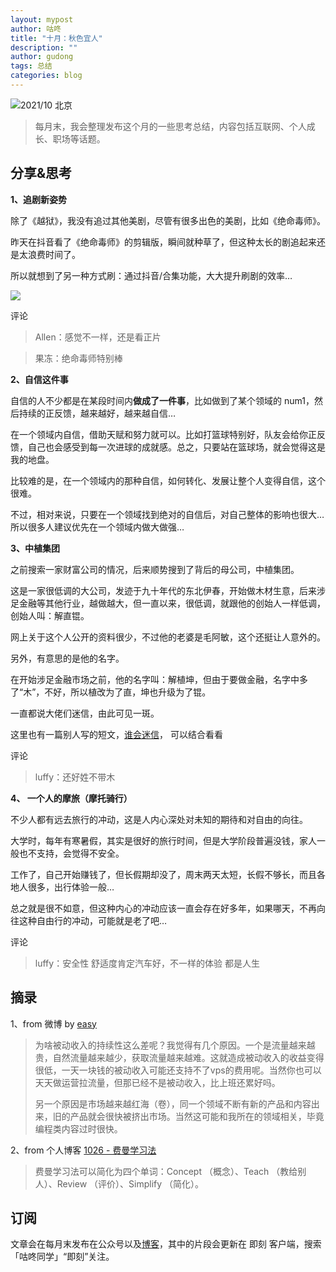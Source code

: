 ```yaml
---
layout: mypost
author: 咕咚
title: "十月：秋色宜人"
description: ""
author: gudong
tags: 总结
categories: blog 
---
```


![2021/10 北京](https://gitee.com/maoruibin/img/raw/master/2021/11/01/20211101071001682.jpg)

>每月末，我会整理发布这个月的一些思考总结，内容包括互联网、个人成长、职场等话题。


##  分享&思考

**1、追剧新姿势**

除了《越狱》，我没有追过其他美剧，尽管有很多出色的美剧，比如《绝命毒师》。

昨天在抖音看了《绝命毒师》的剪辑版，瞬间就种草了，但这种太长的剧追起来还是太浪费时间了。

所以就想到了另一种方式刷：通过抖音/合集功能，大大提升刷剧的效率…

![](https://gitee.com/maoruibin/img/raw/master/2021/11/01/20211101085959736.jpg)

评论
>  Allen：感觉不一样，还是看正片

>  果冻：绝命毒师特别棒

**2、自信这件事**

自信的人不少都是在某段时间内**做成了一件事**，比如做到了某个领域的 num1，然后持续的正反馈，越来越好，越来越自信…

在一个领域内自信，借助天赋和努力就可以。比如打篮球特别好，队友会给你正反馈，自己也会感受到每一次进球的成就感。总之，只要站在篮球场，就会觉得这是我的地盘。

比较难的是，在一个领域内的那种自信，如何转化、发展让整个人变得自信，这个很难。

不过，相对来说，只要在一个领域找到绝对的自信后，对自己整体的影响也很大…所以很多人建议优先在一个领域内做大做强…

**3、中植集团**

之前搜索一家财富公司的情况，后来顺势搜到了背后的母公司，中植集团。

这是一家很低调的大公司，发迹于九十年代的东北伊春，开始做木材生意，后来涉足金融等其他行业，越做越大，但一直以来，很低调，就跟他的创始人一样低调，创始人叫：解直锟。

网上关于这个人公开的资料很少，不过他的老婆是毛阿敏，这个还挺让人意外的。

另外，有意思的是他的名字。

在开始涉足金融市场之前，他的名字叫：解植坤，但由于要做金融，名字中多了“木”，不好，所以植改为了直，坤也升级为了锟。

一直都说大佬们迷信，由此可见一斑。

这里也有一篇别人写的短文，[谁会迷信](https://atjason.com/daily/2021-09-27.html "谁会迷信")， 可以结合看看

评论
>  luffy：还好姓不带木

**4、 一个人的摩旅（摩托骑行）**

不少人都有远去旅行的冲动，这是人内心深处对未知的期待和对自由的向往。

大学时，每年有寒暑假，其实是很好的旅行时间，但是大学阶段普遍没钱，家人一般也不支持，会觉得不安全。

工作了，自己开始赚钱了，但长假期却没了，周末两天太短，长假不够长，而且各地人很多，出行体验一般…

总之就是很不如意，但这种内心的冲动应该一直会存在好多年，如果哪天，不再向往这种自由行的冲动，可能就是老了吧…

评论
>  luffy：安全性 舒适度肯定汽车好，不一样的体验  都是人生

##  摘录
1、from 微博 by [easy](https://m.weibo.cn/detail/4690868021757811 "easy")

>  为啥被动收入的持续性这么差呢？我觉得有几个原因。一个是流量越来越贵，自然流量越来越少，获取流量越来越难。这就造成被动收入的收益变得很低，一天一块钱的被动收入可能还支持不了vps的费用呢。当然你也可以天天做运营拉流量，但那已经不是被动收入，比上班还累好吗。
>  
>  另一个原因是市场越来越红海（卷），同一个领域不断有新的产品和内容出来，旧的产品就会很快被挤出市场。当然这可能和我所在的领域相关，毕竟编程类内容过时很快。

2、from 个人博客 [1026 - 费曼学习法](https://atjason.com/daily/2021-10-26.html "1026 - 费曼学习法")

>  费曼学习法可以简化为四个单词：Concept （概念）、Teach （教给别人）、Review （评价）、Simplify （简化）。


## 订阅
文章会在每月末发布在公众号以及[博客](https://gudong.site/ "博客")，其中的片段会更新在 即刻 客户端，搜索「咕咚同学」“即刻”关注。
